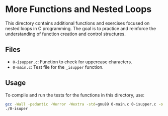 # More Functions and Nested Loops

This directory contains additional functions and exercises focused on
nested loops in C programming. The goal is to practice and reinforce
the understanding of function creation and control structures.

## Files

- `0-isupper.c`: Function to check for uppercase characters.
- `0-main.c`: Test file for the `_isupper` function.

## Usage

To compile and run the tests for the functions in this directory, use:

```sh
gcc -Wall -pedantic -Werror -Wextra -std=gnu89 0-main.c 0-isupper.c -o 0-isuper
./0-isuper

